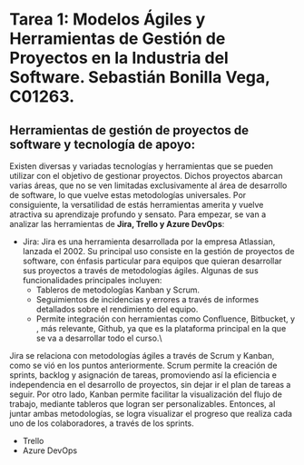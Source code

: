 # Tarea 1: Modelos Ágiles y Herramientas de Gestión de Proyectos en la Industria del Software. Sebastián Bonilla Vega, C01263.
## Herramientas de gestión de proyectos de software y tecnología de apoyo:
Existen diversas y variadas tecnologías y herramientas que se pueden utilizar con el objetivo de gestionar proyectos. Dichos proyectos abarcan varias áreas, que no se ven limitadas exclusivamente al área de desarrollo de software, lo que vuelve estas metodologías universales. Por consiguiente, la versatilidad de estás herramientas amerita y vuelve atractiva su aprendizaje profundo y sensato. Para empezar, se van a analizar las herramientas de **Jira, Trello y Azure DevOps**:

- Jira:
Jira es una herramienta desarrollada por la empresa Atlassian, lanzada el 2002. Su principal uso consiste en la gestión de proyectos de software, con énfasis particular para equipos que quieran desarrollar sus proyectos a través de metodologías ágiles. Algunas de sus funcionalidades principales incluyen:
     - Tableros de metodologías Kanban y Scrum.
     - Seguimientos de incidencias y errores a través de informes detallados sobre el rendimiento del equipo.
     - Permite integración con herramientas como Confluence, Bitbucket, y , más relevante, Github, ya que es la plataforma principal en la que se va a desarrollar todo el curso.\\
     
Jira se relaciona con metodologías ágiles a través de Scrum y Kanban, como se vió en los puntos anteriormente. Scrum permite la creación de sprints, backlog y asignación de tareas, promoviendo así la eficiencia e independencia en el desarrollo de proyectos, sin dejar ir el plan de tareas a seguir. Por otro lado, Kanban permite facilitar la visualización del flujo de trabajo, mediante tableros que logran ser personalizables. Entonces, al juntar ambas metodologías, se logra visualizar el progreso que realiza cada uno de los colaboradores, a través de los sprints.
- Trello
- Azure DevOps